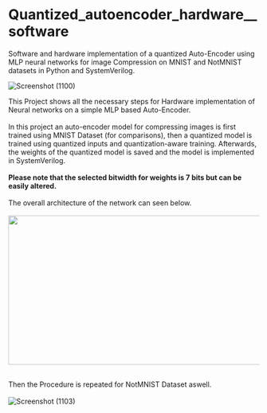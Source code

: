 # Quantized_autoencoder_hardware__software
Software and hardware implementation of a quantized Auto-Encoder using MLP neural networks for image Compression on MNIST and NotMNIST datasets in Python and SystemVerilog.

![Screenshot (1100)](https://github.com/user-attachments/assets/4d1ad492-f502-4a4b-9e50-8cfb3453419f)

This Project shows all the necessary steps for Hardware implementation of Neural networks on a simple MLP based Auto-Encoder.
 <br />
  <br />
In this project an auto-encoder model for compressing images is first trained using MNIST Dataset (for comparisons), then a quantized model is trained using quantized inputs and quantization-aware training. Afterwards, the weights of the quantized model is saved and the model is implemented in SystemVerilog.
 <br />
  <br />
 **Please note that the selected bitwidth for weights is 7 bits but can be easily altered.**
 <br />
  <br />
The overall architecture of the network can seen below.
    <br />
    <br />
<img src="https://github.com/user-attachments/assets/af6e3d1e-5cfe-49e1-b573-83c4ea57da2d" width="600" height="300" />
    <br />
    <br />

 Then the Procedure is repeated for NotMNIST Dataset aswell.
     <br />
      <br />
![Screenshot (1103)](https://github.com/user-attachments/assets/bcae3a65-3c7e-4a88-9d8d-109989245c3d)
